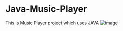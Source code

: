 # Java-Music-Player
This is Music Player project which uses JAVA 
![image](https://github.com/user-attachments/assets/e1a635d7-55d8-4b49-9a28-60dfdeb7b2e7)
